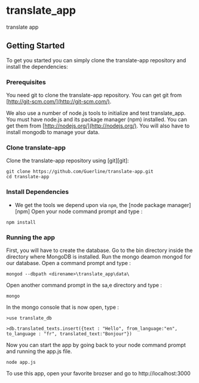 # translate_app
translate app

## Getting Started

To get you started you can simply clone the translate-app repository and install the dependencies:

### Prerequisites

You need git to clone the translate-app repository. You can get git from
[http://git-scm.com/](http://git-scm.com/).

We also use a number of node.js tools to initialize and test translate_app. You must have node.js and
its package manager (npm) installed.  You can get them from [http://nodejs.org/](http://nodejs.org/).
You will also have to install mongodb to manage your data.

### Clone translate-app

Clone the translate-app repository using [git][git]:

```
git clone https://github.com/Guerline/translate-app.git
cd translate-app
```

### Install Dependencies


* We get the tools we depend upon via `npm`, the [node package manager][npm]
Open your node command prompt and type : 
```
npm install
```

### Running the app
First, you will have to create the database.
Go to the bin directory inside the directory where MongoDB is installed. Run the mongo deamon mongod for our database.
Open a command prompt and type :

```
mongod --dbpath <direname>\translate_app\data\
```

Open another  command prompt in the sa,e directory and type :
```
mongo
```

In the mongo console that is now open, type : 
```
>use translate_db
```
```
>db.translated_texts.insert({text : "Hello", from_language:"en", to_language : "fr", translated_text:"Bonjour"})
```

Now you can start the app by going back to your node command prompt and running the app.js file.

```
node app.js
```

To use this app, open your favorite brozser and go to http://localhost:3000
